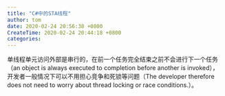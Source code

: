 ```yaml
---
title: "C#中的STA线程"
author: tom
date: 2020-02-24 20:56:38 +0800
CreateTime: 2020-02-24 20:44:18 +0800
categories: 
---
```

单线程单元访问外部是串行的，在前一个任务完全结束之前不会进行下一个任务（an object is always executed to completion before another is invoked），开发者一般情况下可以不用担心竞争和死锁等问题（The developer therefore does not need to worry about thread locking or race conditions.）。  
